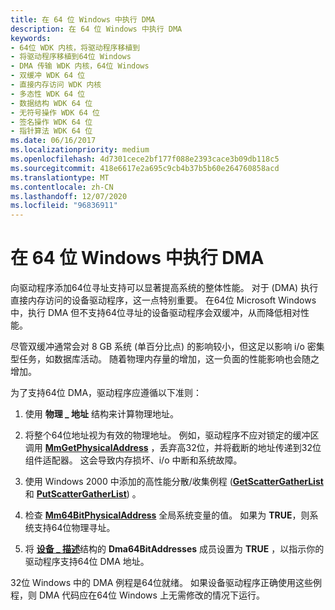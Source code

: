 ```yaml
---
title: 在 64 位 Windows 中执行 DMA
description: 在 64 位 Windows 中执行 DMA
keywords:
- 64位 WDK 内核，将驱动程序移植到
- 将驱动程序移植到64位 Windows
- DMA 传输 WDK 内核，64位 Windows
- 双缓冲 WDK 64 位
- 直接内存访问 WDK 内核
- 多态性 WDK 64 位
- 数据结构 WDK 64 位
- 无符号操作 WDK 64 位
- 签名操作 WDK 64 位
- 指针算法 WDK 64 位
ms.date: 06/16/2017
ms.localizationpriority: medium
ms.openlocfilehash: 4d7301cece2bf177f088e2393cace3b09db118c5
ms.sourcegitcommit: 418e6617e2a695c9cb4b37b5b60e264760858acd
ms.translationtype: MT
ms.contentlocale: zh-CN
ms.lasthandoff: 12/07/2020
ms.locfileid: "96836911"
---
```

# <a name="performing-dma-in-64-bit-windows"></a>在 64 位 Windows 中执行 DMA





向驱动程序添加64位寻址支持可以显著提高系统的整体性能。 对于 (DMA) 执行直接内存访问的设备驱动程序，这一点特别重要。 在64位 Microsoft Windows 中，执行 DMA 但不支持64位寻址的设备驱动程序会双缓冲，从而降低相对性能。

尽管双缓冲通常会对 8 GB 系统 (单百分比点) 的影响较小，但这足以影响 i/o 密集型任务，如数据库活动。 随着物理内存量的增加，这一负面的性能影响也会随之增加。

为了支持64位 DMA，驱动程序应遵循以下准则：

1.  使用 **物理 \_ 地址** 结构来计算物理地址。

2.  将整个64位地址视为有效的物理地址。 例如，驱动程序不应对锁定的缓冲区调用 [**MmGetPhysicalAddress**](/windows-hardware/drivers/ddi/ntddk/nf-ntddk-mmgetphysicaladdress) ，丢弃高32位，并将截断的地址传递到32位组件适配器。 这会导致内存损坏、i/o 中断和系统故障。

3.  使用 Windows 2000 中添加的高性能分散/收集例程 ([**GetScatterGatherList**](/windows-hardware/drivers/ddi/wdm/nc-wdm-pget_scatter_gather_list) 和 [**PutScatterGatherList**](/windows-hardware/drivers/ddi/wdm/nc-wdm-pput_scatter_gather_list)) 。

4.  检查 [**Mm64BitPhysicalAddress**](mm64bitphysicaladdress.md) 全局系统变量的值。 如果为 **TRUE**，则系统支持64位物理寻址。

5.  将 [**设备 \_ 描述**](/windows-hardware/drivers/ddi/wdm/ns-wdm-_device_description)结构的 **Dma64BitAddresses** 成员设置为 **TRUE** ，以指示你的驱动程序支持64位 DMA 地址。

32位 Windows 中的 DMA 例程是64位就绪。 如果设备驱动程序正确使用这些例程，则 DMA 代码应在64位 Windows 上无需修改的情况下运行。

 


